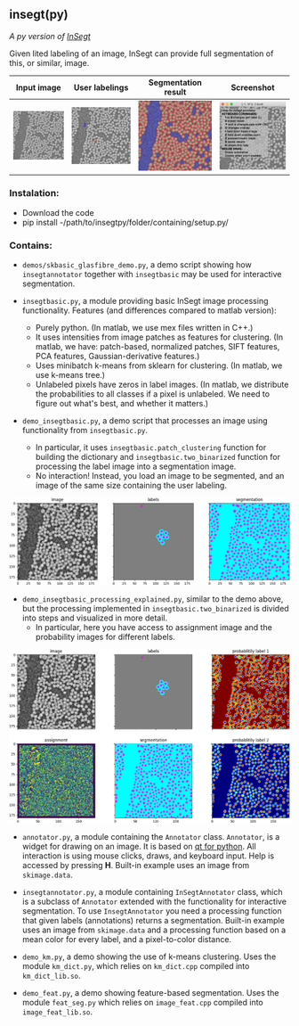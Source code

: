 ## insegt(py)

*A py version of [InSegt](https://github.com/vedranaa/InSegt)*

Given lited labeling of an image, InSegt can provide full segmentation of this, or similar, image.

Input image | User labelings | Segmentation result | Screenshot
:---:|:---:|:---:|:---:
<img src="screenshots/glass/gray.png" width = "250">  |  <img src="screenshots/glass/annotations_overlay.png" width = "250"> | <img src="screenshots/glass/segmentations_overlay.png" width = "250"> | <img src="screenshots/glass/screenshot.png" width = "250">


### Instalation:
* Download the code
* pip install -/path/to/insegtpy/folder/containing/setup.py/




### Contains:

* `demos/skbasic_glasfibre_demo.py`, a demo script showing how `insegtannotator` together with `insegtbasic` may be used for interactive segmentation.


* `insegtbasic.py`, a module providing basic InSegt image processing functionality. Features (and differences compared to matlab version):
   - Purely python. (In matlab, we use mex files written in C++.)
   - It uses intensities from image patches as features for clustering. (In matlab, we have: patch-based, normalized patches, SIFT features, PCA features, Gaussian-derivative features.)
   - Uses minibatch k-means from sklearn for clustering. (In matlab, we use k-means tree.)
   - Unlabeled pixels have zeros in label images. (In matlab, we distribute the probabilities to all classes if a pixel is unlabeled. We need to figure out what's best, and whether it matters.)

* `demo_insegtbasic.py`, a demo script that processes an image using functionality from `insegtbasic.py`.
   - In particular, it uses `insegtbasic.patch_clustering` function for building the dictionary and `insegtbasic.two_binarized` function for processing the label image into a segmentation image.
   - No interaction! Instead, you load an image to be segmented, and an image of the same size containing the user labeling.

<div align="center"><img src="screenshots/demo_insegtbasic.png" width = "750"></div>


* `demo_insegtbasic_processing_explained.py`, similar to  the demo above, but the processing implemented in `insegtbasic.two_binarized` is divided into steps and visualized in more detail.
  - In particular, here you have access to assignment image and the probability images for different labels.

<div align="center"><img src="screenshots/demo_insegtbasic_explained.png" width = "750"></div>

* `annotator.py`, a module containing the `Annotator` class. `Annotator`, is a widget for drawing on an image. It is based on [qt for python](https://doc.qt.io/qtforpython/). All interaction is using mouse
clicks, draws, and keyboard input. Help is accessed by pressing **H**. Built-in example uses an image from `skimage.data`.

* `insegtannotator.py`, a module containing `InSegtAnnotator` class, which is a subclass of `Annotator` extended with the functionality for interactive segmentation. To use `InsegtAnnotator` you need a processing function that given labels (annotations) returns a  segmentation.  Built-in example uses an image from `skimage.data` and a processing function based on a mean color for every label, and a pixel-to-color distance.

* `demo_km.py`, a demo showing the use of k-means clustering. Uses the module `km_dict.py`, which relies on `km_dict.cpp` compiled into `km_dict_lib.so`.

* `demo_feat.py`, a demo showing feature-based segmentation. Uses the module `feat_seg.py` which relies on `image_feat.cpp` compiled into `image_feat_lib.so`.
